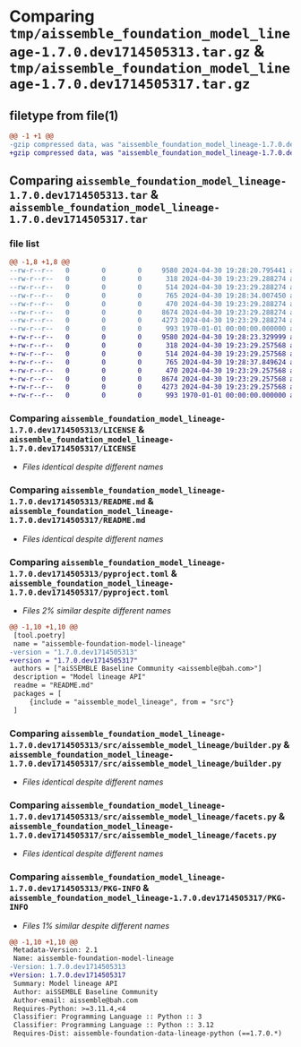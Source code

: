 # Comparing `tmp/aissemble_foundation_model_lineage-1.7.0.dev1714505313.tar.gz` & `tmp/aissemble_foundation_model_lineage-1.7.0.dev1714505317.tar.gz`

## filetype from file(1)

```diff
@@ -1 +1 @@
-gzip compressed data, was "aissemble_foundation_model_lineage-1.7.0.dev1714505313.tar", max compression
+gzip compressed data, was "aissemble_foundation_model_lineage-1.7.0.dev1714505317.tar", max compression
```

## Comparing `aissemble_foundation_model_lineage-1.7.0.dev1714505313.tar` & `aissemble_foundation_model_lineage-1.7.0.dev1714505317.tar`

### file list

```diff
@@ -1,8 +1,8 @@
--rw-r--r--   0        0        0     9580 2024-04-30 19:28:20.795441 aissemble_foundation_model_lineage-1.7.0.dev1714505313/LICENSE
--rw-r--r--   0        0        0      318 2024-04-30 19:23:29.288274 aissemble_foundation_model_lineage-1.7.0.dev1714505313/LICENSE.txt
--rw-r--r--   0        0        0      514 2024-04-30 19:23:29.288274 aissemble_foundation_model_lineage-1.7.0.dev1714505313/README.md
--rw-r--r--   0        0        0      765 2024-04-30 19:28:34.007450 aissemble_foundation_model_lineage-1.7.0.dev1714505313/pyproject.toml
--rw-r--r--   0        0        0      470 2024-04-30 19:23:29.288274 aissemble_foundation_model_lineage-1.7.0.dev1714505313/src/aissemble_model_lineage/__init__.py
--rw-r--r--   0        0        0     8674 2024-04-30 19:23:29.288274 aissemble_foundation_model_lineage-1.7.0.dev1714505313/src/aissemble_model_lineage/builder.py
--rw-r--r--   0        0        0     4273 2024-04-30 19:23:29.288274 aissemble_foundation_model_lineage-1.7.0.dev1714505313/src/aissemble_model_lineage/facets.py
--rw-r--r--   0        0        0      993 1970-01-01 00:00:00.000000 aissemble_foundation_model_lineage-1.7.0.dev1714505313/PKG-INFO
+-rw-r--r--   0        0        0     9580 2024-04-30 19:28:23.329999 aissemble_foundation_model_lineage-1.7.0.dev1714505317/LICENSE
+-rw-r--r--   0        0        0      318 2024-04-30 19:23:29.257568 aissemble_foundation_model_lineage-1.7.0.dev1714505317/LICENSE.txt
+-rw-r--r--   0        0        0      514 2024-04-30 19:23:29.257568 aissemble_foundation_model_lineage-1.7.0.dev1714505317/README.md
+-rw-r--r--   0        0        0      765 2024-04-30 19:28:37.849624 aissemble_foundation_model_lineage-1.7.0.dev1714505317/pyproject.toml
+-rw-r--r--   0        0        0      470 2024-04-30 19:23:29.257568 aissemble_foundation_model_lineage-1.7.0.dev1714505317/src/aissemble_model_lineage/__init__.py
+-rw-r--r--   0        0        0     8674 2024-04-30 19:23:29.257568 aissemble_foundation_model_lineage-1.7.0.dev1714505317/src/aissemble_model_lineage/builder.py
+-rw-r--r--   0        0        0     4273 2024-04-30 19:23:29.257568 aissemble_foundation_model_lineage-1.7.0.dev1714505317/src/aissemble_model_lineage/facets.py
+-rw-r--r--   0        0        0      993 1970-01-01 00:00:00.000000 aissemble_foundation_model_lineage-1.7.0.dev1714505317/PKG-INFO
```

### Comparing `aissemble_foundation_model_lineage-1.7.0.dev1714505313/LICENSE` & `aissemble_foundation_model_lineage-1.7.0.dev1714505317/LICENSE`

 * *Files identical despite different names*

### Comparing `aissemble_foundation_model_lineage-1.7.0.dev1714505313/README.md` & `aissemble_foundation_model_lineage-1.7.0.dev1714505317/README.md`

 * *Files identical despite different names*

### Comparing `aissemble_foundation_model_lineage-1.7.0.dev1714505313/pyproject.toml` & `aissemble_foundation_model_lineage-1.7.0.dev1714505317/pyproject.toml`

 * *Files 2% similar despite different names*

```diff
@@ -1,10 +1,10 @@
 [tool.poetry]
 name = "aissemble-foundation-model-lineage"
-version = "1.7.0.dev1714505313"
+version = "1.7.0.dev1714505317"
 authors = ["aiSSEMBLE Baseline Community <aissemble@bah.com>"]
 description = "Model lineage API"
 readme = "README.md"
 packages = [
     {include = "aissemble_model_lineage", from = "src"}
 ]
```

### Comparing `aissemble_foundation_model_lineage-1.7.0.dev1714505313/src/aissemble_model_lineage/builder.py` & `aissemble_foundation_model_lineage-1.7.0.dev1714505317/src/aissemble_model_lineage/builder.py`

 * *Files identical despite different names*

### Comparing `aissemble_foundation_model_lineage-1.7.0.dev1714505313/src/aissemble_model_lineage/facets.py` & `aissemble_foundation_model_lineage-1.7.0.dev1714505317/src/aissemble_model_lineage/facets.py`

 * *Files identical despite different names*

### Comparing `aissemble_foundation_model_lineage-1.7.0.dev1714505313/PKG-INFO` & `aissemble_foundation_model_lineage-1.7.0.dev1714505317/PKG-INFO`

 * *Files 1% similar despite different names*

```diff
@@ -1,10 +1,10 @@
 Metadata-Version: 2.1
 Name: aissemble-foundation-model-lineage
-Version: 1.7.0.dev1714505313
+Version: 1.7.0.dev1714505317
 Summary: Model lineage API
 Author: aiSSEMBLE Baseline Community
 Author-email: aissemble@bah.com
 Requires-Python: >=3.11.4,<4
 Classifier: Programming Language :: Python :: 3
 Classifier: Programming Language :: Python :: 3.12
 Requires-Dist: aissemble-foundation-data-lineage-python (==1.7.0.*)
```

